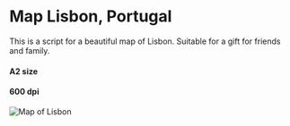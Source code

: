 # Map Lisbon, Portugal 

This is a script for a beautiful map of Lisbon. Suitable for a gift for friends and family. 

#### A2 size
#### 600 dpi

![Map of Lisbon](lisbon_map_white.png)
